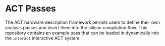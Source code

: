 # ACT Passes

The ACT hardware description framework permits users to define their own analysis passes and insert them into the silicon compilation flow.
This repository contains an example pass that can be loaded in dynamically into the `interact` interactive ACT system.
